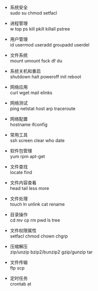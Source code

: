 * 系统安全  
sudo su chmod setfacl
 
* 进程管理  
w top ps kill pkill killall pstree

* 用户管理  
id usermod useradd groupadd userdel

* 文件系统  
mount umount fsck df du

* 系统关机和重启  
shutdown halt poweroff init reboot

* 网络应用  
curl wget mail elinks

* 网络测试  
ping netstat host arp traceroute

* 网络配置  
hostname ifconfig

* 常用工具  
ssh screen clear who date 

* 软件包管理  
yum rpm apt-get

* 文件查找  
locate find

* 文件内容查看  
head tail less more

* 文件处理  
touch ln unlink cat rename

* 目录操作  
cd mv cp rm pwd ls tree

* 文件权限属性  
setfacl chmod chown chgrp

* 压缩解压  
zip/unzip bzip2/bunzip2 gzip/gunzip tar

* 文件传输  
ftp scp

* 定时任务  
crontab at  
